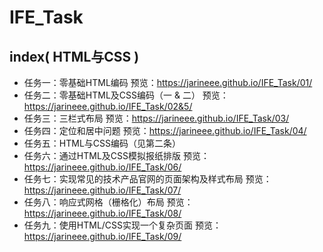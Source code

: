 ﻿# IFE_Task
## index( HTML与CSS )
- 任务一：零基础HTML编码 预览：https://jarineee.github.io/IFE_Task/01/
- 任务二：零基础HTML及CSS编码（一 & 二） 预览：https://jarineee.github.io/IFE_Task/02&5/
- 任务三：三栏式布局 预览：https://jarineee.github.io/IFE_Task/03/
- 任务四：定位和居中问题 预览：https://jarineee.github.io/IFE_Task/04/
- 任务五：HTML与CSS编码（见第二条）
- 任务六：通过HTML及CSS模拟报纸排版 预览： https://jarineee.github.io/IFE_Task/06/
- 任务七：实现常见的技术产品官网的页面架构及样式布局 预览：  https://jarineee.github.io/IFE_Task/07/
- 任务八：响应式网格（栅格化）布局 预览：https://jarineee.github.io/IFE_Task/08/
- 任务九：使用HTML/CSS实现一个复杂页面 预览：https://jarineee.github.io/IFE_Task/09/

